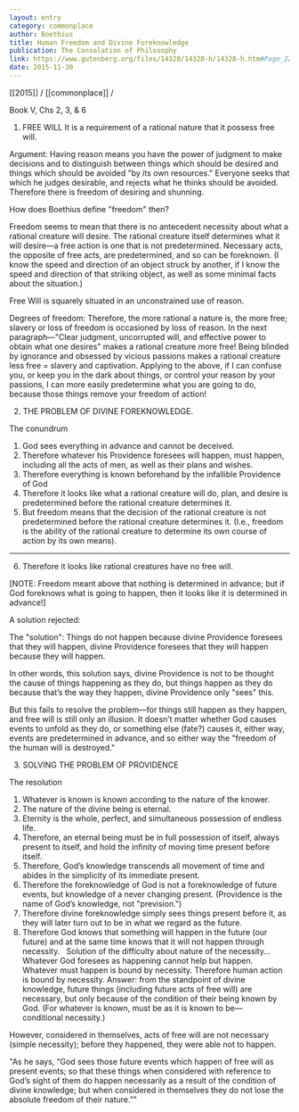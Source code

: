 ```yaml
---
layout: entry
category: commonplace
author: Boethius
title: Human Freedom and Divine Foreknowledge
publication: The Consolation of Philosophy
link: https://www.gutenberg.org/files/14328/14328-h/14328-h.htm#Page_229
date: 2015-11-30
---
```


[[2015]] / [[commonplace]] / 

Book V, Chs 2, 3, & 6 

1. FREE WILL
It is a requirement of a rational nature that it possess free will.

Argument: Having reason means you have the power of judgment to make decisions and to distinguish between things which should be desired and things which should be avoided "by its own resources." Everyone seeks that which he judges desirable, and rejects what he thinks should be avoided. Therefore there is freedom of desiring and shunning. 

How does Boethius define "freedom" then?

Freedom seems to mean that there is no antecedent necessity about what a rational creature will desire. The rational creature itself determines what it will desire—a free action is one that is not predetermined. Necessary acts, the opposite of free acts, are predetermined, and so can be foreknown. (I know the speed and direction of an object struck by another, if I know the speed and direction of that striking object, as well as some minimal facts about the situation.)

Free Will is squarely situated in an unconstrained use of reason.

Degrees of freedom: Therefore, the more rational a nature is, the more free; slavery or loss of freedom is occasioned by loss of reason. In the next paragraph—"Clear judgment, uncorrupted will, and effective power to obtain what one desires" makes a rational creature more free! Being blinded by ignorance and obsessed by vicious passions makes a rational creature less free = slavery and captivation. Applying to the above, if I can confuse you, or keep you in the dark about things, or control your reason by your passions, I can more easily predetermine what you are going to do, because those things remove your freedom of action!

 
2. THE PROBLEM OF DIVINE FOREKNOWLEDGE.

The conundrum
 1. God sees everything in advance and cannot be deceived.
 2. Therefore whatever his Providence foresees will happen, must happen, including all the acts of men, as well as their plans and wishes.
 3. Therefore everything is known beforehand by the infallible Providence of God
 4. Therefore it looks like what a rational creature will do, plan, and desire is predetermined before the rational creature determines it.
 5. But freedom means that the decision of the rational creature is not predetermined before the rational creature determines it. (I.e., freedom is the ability of the rational creature to determine its own course of action by its own means).
 __________________________________________________________________
6. Therefore it looks like rational creatures have no free will. 

[NOTE: Freedom meant above that nothing is determined in advance; but if God foreknows what is going to happen, then it looks like it is determined in advance!]

A solution rejected: 

The "solution": Things do not happen because divine Providence foresees that they will happen, divine Providence foresees that they will happen because they will happen.

In other words, this solution says, divine Providence is not to be thought the cause of things happening as they do, but things happen as they do because that’s the way they happen, divine Providence only "sees" this. 

But this fails to resolve the problem—for things still happen as they happen, and free will is still only an illusion. It doesn’t matter whether God causes events to unfold as they do, or something else (fate?) causes it, either way, events are predetermined in advance, and so either way the "freedom of the human will is destroyed."

 
3. SOLVING THE PROBLEM OF PROVIDENCE

The resolution

1. Whatever is known is known according to the nature of the knower.
 2. The nature of the divine being is eternal.
 3. Eternity is the whole, perfect, and simultaneous possession of endless life.
 4. Therefore, an eternal being must be in full possession of itself, always present to itself, and hold the infinity of moving time present before itself.
 5. Therefore, God’s knowledge transcends all movement of time and abides in the simplicity of its immediate present.
 6. Therefore the foreknowledge of God is not a foreknowledge of future events, but knowledge of a never changing present. (Providence is the name of God’s knowledge, not "prevision.")
 7. Therefore divine foreknowledge simply sees things present before it, as they will later turn out to be in what we regard as the future.
 8. Therefore God knows that something will happen in the future (our future) and at the same time knows that it will not happen through necessity.
 
Solution of the difficulty about nature of the necessity…
Whatever God foresees as happening cannot help but happen.
 Whatever must happen is bound by necessity.
 Therefore human action is bound by necessity.
Answer: from the standpoint of divine knowledge, future things (including future acts of free will) are necessary, but only because of the condition of their being known by God. (For whatever is known, must be as it is known to be—conditional necessity.)


However, considered in themselves, acts of free will are not necessary (simple necessity); before they happened, they were able not to happen.

"As he says, “God sees those future events which happen of free will as present events; so that these things when considered with reference to God’s sight of them do happen necessarily as a result of the condition of divine knowledge; but when considered in themselves they do not lose the absolute freedom of their nature.”"
